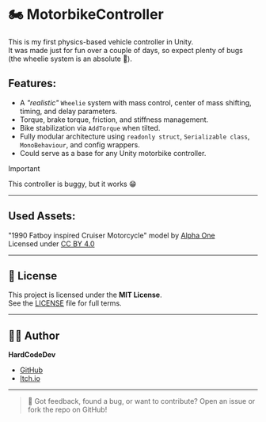 ﻿# 🏍️ MotorbikeController

This is my first physics-based vehicle controller in Unity.  
It was made just for fun over a couple of days, so expect plenty of bugs (the wheelie system is an absolute 🎥).

## Features:
- A *"realistic"* `Wheelie` system with mass control, center of mass shifting, timing, and delay parameters.
- Torque, brake torque, friction, and stiffness management.
- Bike stabilization via `AddTorque` when tilted.
- Fully modular architecture using `readonly struct`, `Serializable class`, `MonoBehaviour`, and config wrappers.
- Could serve as a base for any Unity motorbike controller.

> [!IMPORTANT]
> This controller is buggy, but it works 😁

---

## Used Assets:
"1990 Fatboy inspired Cruiser Motorcycle" model by [Alpha One](https://sketchfab.com/alpha_0816)  
Licensed under [CC BY 4.0](https://creativecommons.org/licenses/by/4.0/)

---

## 📄 License

This project is licensed under the **MIT License**.  
See the [LICENSE](LICENSE) file for full terms.

---

## 👨‍💻 Author

**HardCodeDev**  
- [GitHub](https://github.com/HardCodeDev777)  
- [Itch.io](https://hardcodedev.itch.io/)

---

> 💬 Got feedback, found a bug, or want to contribute? Open an issue or fork the repo on GitHub!

